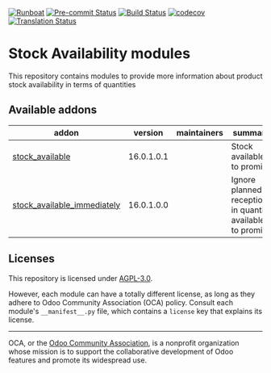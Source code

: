 
[![Runboat](https://img.shields.io/badge/runboat-Try%20me-875A7B.png)](https://runboat.odoo-community.org/builds?repo=OCA/stock-logistics-availability&target_branch=16.0)
[![Pre-commit Status](https://github.com/OCA/stock-logistics-availability/actions/workflows/pre-commit.yml/badge.svg?branch=16.0)](https://github.com/OCA/stock-logistics-availability/actions/workflows/pre-commit.yml?query=branch%3A16.0)
[![Build Status](https://github.com/OCA/stock-logistics-availability/actions/workflows/test.yml/badge.svg?branch=16.0)](https://github.com/OCA/stock-logistics-availability/actions/workflows/test.yml?query=branch%3A16.0)
[![codecov](https://codecov.io/gh/OCA/stock-logistics-availability/branch/16.0/graph/badge.svg)](https://codecov.io/gh/OCA/stock-logistics-availability)
[![Translation Status](https://translation.odoo-community.org/widgets/stock-logistics-availability-16-0/-/svg-badge.svg)](https://translation.odoo-community.org/engage/stock-logistics-availability-16-0/?utm_source=widget)

<!-- /!\ do not modify above this line -->

# Stock Availability modules

 This repository contains modules to provide more information about product stock availability in terms of quantities

<!-- /!\ do not modify below this line -->

<!-- prettier-ignore-start -->

[//]: # (addons)

Available addons
----------------
addon | version | maintainers | summary
--- | --- | --- | ---
[stock_available](stock_available/) | 16.0.1.0.1 |  | Stock available to promise
[stock_available_immediately](stock_available_immediately/) | 16.0.1.0.0 |  | Ignore planned receptions in quantity available to promise

[//]: # (end addons)

<!-- prettier-ignore-end -->

## Licenses

This repository is licensed under [AGPL-3.0](LICENSE).

However, each module can have a totally different license, as long as they adhere to Odoo Community Association (OCA)
policy. Consult each module's `__manifest__.py` file, which contains a `license` key
that explains its license.

----
OCA, or the [Odoo Community Association](http://odoo-community.org/), is a nonprofit
organization whose mission is to support the collaborative development of Odoo features
and promote its widespread use.

